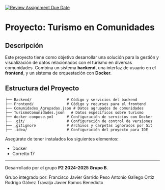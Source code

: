 [![Review Assignment Due Date](https://classroom.github.com/assets/deadline-readme-button-22041afd0340ce965d47ae6ef1cefeee28c7c493a6346c4f15d667ab976d596c.svg)](https://classroom.github.com/a/oOSE6JQ5)

# Proyecto: Turismo en Comunidades

## Descripción
Este proyecto tiene como objetivo desarrollar una solución para la gestión y visualización de datos relacionados con el turismo en diversas comunidades. Combina un sistema **backend**, una interfaz de usuario en el **frontend**, y un sistema de orquestación con **Docker**.

## Estructura del Proyecto

```
├── Backend/                # Código y servicios del backend
├── Frontend/               # Código y recursos para el frontend
├── Comunidades_Agrupadas.json # Datos agrupados de comunidades
├── TurismoComunidades.json   # Datos específicos sobre turismo
├── docker-compose.yml      # Configuración de servicios con Docker
├── .git/                   # Configuración de control de versiones
├── .gitignore              # Archivos y carpetas ignorados por Git
├── .idea/                  # Configuración del proyecto para IDE
```

Asegúrate de tener instalados los siguientes elementos:

- Docker
- Corretto 17

---

Desarrollado por el grupo **P2 2024-2025 Grupo B**.

Grupo integrado por:
    Francisco Javier Garrido Peso
    Antonio Gallego Ortiz
    Rodrigo Gálvez Travalja
    Javier Ramos Benedicto
